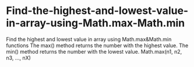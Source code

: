 # Find-the-highest-and-lowest-value-in-array-using-Math.max-Math.min
Find the highest and lowest value in array using  Math.max&amp;Math.min functions
The max() method returns the number with the highest value.
The min() method returns the number with the lowest value.
Math.max(n1, n2, n3, ..., nX)
